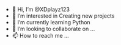 - 👋 Hi, I’m @XDplayz123
- 👀 I’m interested in Creating new projects 
- 🌱 I’m currently learning Python
- 💞️ I’m looking to collaborate on ...
- 📫 How to reach me ...

<!---
XDplayz123/XDplayz123 is a ✨ special ✨ repository because its `README.md` (this file) appears on your GitHub profile.
You can click the Preview link to take a look at your changes.
--->
